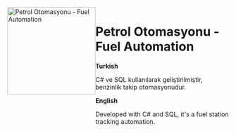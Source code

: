 <div style="display: flex;">
    <img src="https://user-images.githubusercontent.com/70735387/206920020-630bf435-cc02-4f1b-84ec-05499992d403.png" alt="Petrol Otomasyonu - Fuel Automation" width="200px">
    <div>
        <h1>Petrol Otomasyonu - Fuel Automation</h1>
        <p><strong>Turkish</strong></p>
        <p>C# ve SQL kullanılarak geliştirilmiştir, benzinlik takip otomasyonudur.</p>
        <p><strong>English</strong></p>
        <p>Developed with C# and SQL, it's a fuel station tracking automation.</p>
    </div>
</div>

